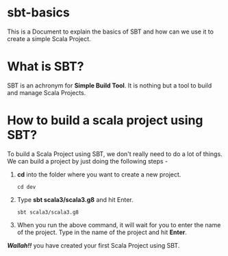 # sbt-basics
This is a Document to explain the basics of SBT and how can we use it to create a simple Scala Project.

# What is SBT?

SBT is an achronym for **Simple Build Tool**. It is nothing but a tool to build and manage Scala Projects.

# How to build a scala project using SBT? 

To build a Scala Project using SBT, we don't really need to do a lot of things. We can build a project by just doing the following steps - 

1. **cd** into the folder where you want to create a new project. 
   
   ```
   cd dev
   ```
   
3. Type **sbt scala3/scala3.g8** and hit Enter.
   
   ```
   sbt scala3/scala3.g8
   ```
   
5. When you run the above command, it will wait for you to enter the name of the project. Type in the name of the project and hit **Enter**.


***Wallah!!*** you have created your first Scala Project using SBT.  
